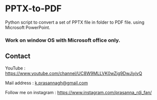 # PPTX-to-PDF
Python script to convert a set of PPTX file in folder to PDF file. using Microsoft PowerPoint.

### Work on window OS with Microsoft office only.

## Contact 

YouTube : https://www.youtube.com/channel/UC8W9MLLVK0wZjg9DwJiyivQ

Mail address : k.prasannagh@gmail.com

Follow me on instagram : https://www.instagram.com/prasanna_rdj_fan/
